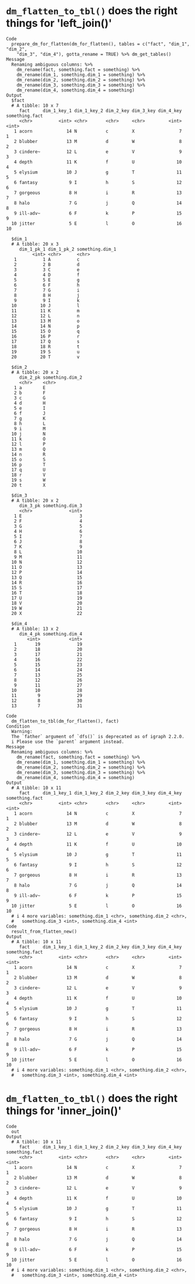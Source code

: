 # `dm_flatten_to_tbl()` does the right things for 'left_join()'

    Code
      prepare_dm_for_flatten(dm_for_flatten(), tables = c("fact", "dim_1", "dim_2",
        "dim_3", "dim_4"), gotta_rename = TRUE) %>% dm_get_tables()
    Message
      Renaming ambiguous columns: %>%
        dm_rename(fact, something.fact = something) %>%
        dm_rename(dim_1, something.dim_1 = something) %>%
        dm_rename(dim_2, something.dim_2 = something) %>%
        dm_rename(dim_3, something.dim_3 = something) %>%
        dm_rename(dim_4, something.dim_4 = something)
    Output
      $fact
      # A tibble: 10 x 7
         fact     dim_1_key_1 dim_1_key_2 dim_2_key dim_3_key dim_4_key something.fact
         <chr>          <int> <chr>       <chr>     <chr>         <int>          <int>
       1 acorn             14 N           c         X                 7              1
       2 blubber           13 M           d         W                 8              2
       3 cindere~          12 L           e         V                 9              3
       4 depth             11 K           f         U                10              4
       5 elysium           10 J           g         T                11              5
       6 fantasy            9 I           h         S                12              6
       7 gorgeous           8 H           i         R                13              7
       8 halo               7 G           j         Q                14              8
       9 ill-adv~           6 F           k         P                15              9
      10 jitter             5 E           l         O                16             10
      
      $dim_1
      # A tibble: 20 x 3
         dim_1_pk_1 dim_1_pk_2 something.dim_1
              <int> <chr>      <chr>          
       1          1 A          c              
       2          2 B          d              
       3          3 C          e              
       4          4 D          f              
       5          5 E          g              
       6          6 F          h              
       7          7 G          i              
       8          8 H          j              
       9          9 I          k              
      10         10 J          l              
      11         11 K          m              
      12         12 L          n              
      13         13 M          o              
      14         14 N          p              
      15         15 O          q              
      16         16 P          r              
      17         17 Q          s              
      18         18 R          t              
      19         19 S          u              
      20         20 T          v              
      
      $dim_2
      # A tibble: 20 x 2
         dim_2_pk something.dim_2
         <chr>    <chr>          
       1 a        E              
       2 b        F              
       3 c        G              
       4 d        H              
       5 e        I              
       6 f        J              
       7 g        K              
       8 h        L              
       9 i        M              
      10 j        N              
      11 k        O              
      12 l        P              
      13 m        Q              
      14 n        R              
      15 o        S              
      16 p        T              
      17 q        U              
      18 r        V              
      19 s        W              
      20 t        X              
      
      $dim_3
      # A tibble: 20 x 2
         dim_3_pk something.dim_3
         <chr>              <int>
       1 E                      3
       2 F                      4
       3 G                      5
       4 H                      6
       5 I                      7
       6 J                      8
       7 K                      9
       8 L                     10
       9 M                     11
      10 N                     12
      11 O                     13
      12 P                     14
      13 Q                     15
      14 R                     16
      15 S                     17
      16 T                     18
      17 U                     19
      18 V                     20
      19 W                     21
      20 X                     22
      
      $dim_4
      # A tibble: 13 x 2
         dim_4_pk something.dim_4
            <int>           <int>
       1       19              19
       2       18              20
       3       17              21
       4       16              22
       5       15              23
       6       14              24
       7       13              25
       8       12              26
       9       11              27
      10       10              28
      11        9              29
      12        8              30
      13        7              31
      
    Code
      dm_flatten_to_tbl(dm_for_flatten(), fact)
    Condition
      Warning:
      The `father` argument of `dfs()` is deprecated as of igraph 2.2.0.
      i Please use the `parent` argument instead.
    Message
      Renaming ambiguous columns: %>%
        dm_rename(fact, something.fact = something) %>%
        dm_rename(dim_1, something.dim_1 = something) %>%
        dm_rename(dim_2, something.dim_2 = something) %>%
        dm_rename(dim_3, something.dim_3 = something) %>%
        dm_rename(dim_4, something.dim_4 = something)
    Output
      # A tibble: 10 x 11
         fact     dim_1_key_1 dim_1_key_2 dim_2_key dim_3_key dim_4_key something.fact
         <chr>          <int> <chr>       <chr>     <chr>         <int>          <int>
       1 acorn             14 N           c         X                 7              1
       2 blubber           13 M           d         W                 8              2
       3 cindere~          12 L           e         V                 9              3
       4 depth             11 K           f         U                10              4
       5 elysium           10 J           g         T                11              5
       6 fantasy            9 I           h         S                12              6
       7 gorgeous           8 H           i         R                13              7
       8 halo               7 G           j         Q                14              8
       9 ill-adv~           6 F           k         P                15              9
      10 jitter             5 E           l         O                16             10
      # i 4 more variables: something.dim_1 <chr>, something.dim_2 <chr>,
      #   something.dim_3 <int>, something.dim_4 <int>
    Code
      result_from_flatten_new()
    Output
      # A tibble: 10 x 11
         fact     dim_1_key_1 dim_1_key_2 dim_2_key dim_3_key dim_4_key something.fact
         <chr>          <int> <chr>       <chr>     <chr>         <int>          <int>
       1 acorn             14 N           c         X                 7              1
       2 blubber           13 M           d         W                 8              2
       3 cindere~          12 L           e         V                 9              3
       4 depth             11 K           f         U                10              4
       5 elysium           10 J           g         T                11              5
       6 fantasy            9 I           h         S                12              6
       7 gorgeous           8 H           i         R                13              7
       8 halo               7 G           j         Q                14              8
       9 ill-adv~           6 F           k         P                15              9
      10 jitter             5 E           l         O                16             10
      # i 4 more variables: something.dim_1 <chr>, something.dim_2 <chr>,
      #   something.dim_3 <int>, something.dim_4 <int>

# `dm_flatten_to_tbl()` does the right things for 'inner_join()'

    Code
      out
    Output
      # A tibble: 10 x 11
         fact     dim_1_key_1 dim_1_key_2 dim_2_key dim_3_key dim_4_key something.fact
         <chr>          <int> <chr>       <chr>     <chr>         <int>          <int>
       1 acorn             14 N           c         X                 7              1
       2 blubber           13 M           d         W                 8              2
       3 cindere~          12 L           e         V                 9              3
       4 depth             11 K           f         U                10              4
       5 elysium           10 J           g         T                11              5
       6 fantasy            9 I           h         S                12              6
       7 gorgeous           8 H           i         R                13              7
       8 halo               7 G           j         Q                14              8
       9 ill-adv~           6 F           k         P                15              9
      10 jitter             5 E           l         O                16             10
      # i 4 more variables: something.dim_1 <chr>, something.dim_2 <chr>,
      #   something.dim_3 <int>, something.dim_4 <int>

